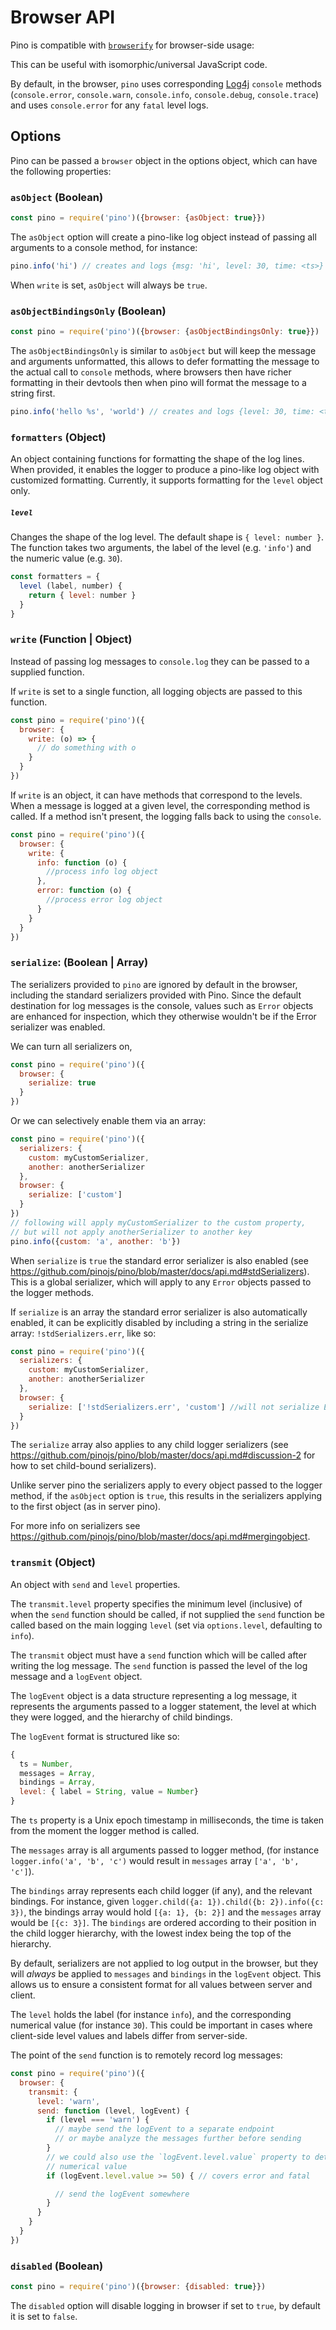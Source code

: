 # Browser API

Pino is compatible with [`browserify`](https://npm.im/browserify) for browser-side usage:

This can be useful with isomorphic/universal JavaScript code.

By default, in the browser,
`pino` uses corresponding [Log4j](https://en.wikipedia.org/wiki/Log4j) `console` methods (`console.error`, `console.warn`, `console.info`, `console.debug`, `console.trace`) and uses `console.error` for any `fatal` level logs.

## Options

Pino can be passed a `browser` object in the options object,
which can have the following properties:

### `asObject` (Boolean)

```js
const pino = require('pino')({browser: {asObject: true}})
```

The `asObject` option will create a pino-like log object instead of
passing all arguments to a console method, for instance:

```js
pino.info('hi') // creates and logs {msg: 'hi', level: 30, time: <ts>}
```

When `write` is set, `asObject` will always be `true`.

### `asObjectBindingsOnly` (Boolean)

```js
const pino = require('pino')({browser: {asObjectBindingsOnly: true}})
```

The `asObjectBindingsOnly` is similar to `asObject` but will keep the message
and arguments unformatted, this allows to defer formatting the message to the
actual call to `console` methods, where browsers then have richer formatting in
their devtools then when pino will format the message to a string first.

```js
pino.info('hello %s', 'world') // creates and logs {level: 30, time: <ts>}, 'hello %s', 'world'
```

### `formatters` (Object)

An object containing functions for formatting the shape of the log lines. When provided, it enables the logger to produce a pino-like log object with customized formatting. Currently, it supports formatting for the `level` object only.

##### `level`

Changes the shape of the log level. The default shape is `{ level: number }`.
The function takes two arguments, the label of the level (e.g. `'info'`)
and the numeric value (e.g. `30`).

```js
const formatters = {
  level (label, number) {
    return { level: number }
  }
}
```


### `write` (Function | Object)

Instead of passing log messages to `console.log` they can be passed to
a supplied function.

If `write` is set to a single function, all logging objects are passed
to this function.

```js
const pino = require('pino')({
  browser: {
    write: (o) => {
      // do something with o
    }
  }
})
```

If `write` is an object, it can have methods that correspond to the
levels. When a message is logged at a given level, the corresponding
method is called. If a method isn't present, the logging falls back
to using the `console`.


```js
const pino = require('pino')({
  browser: {
    write: {
      info: function (o) {
        //process info log object
      },
      error: function (o) {
        //process error log object
      }
    }
  }
})
```

### `serialize`: (Boolean | Array)

The serializers provided to `pino` are ignored by default in the browser, including
the standard serializers provided with Pino. Since the default destination for log
messages is the console, values such as `Error` objects are enhanced for inspection,
which they otherwise wouldn't be if the Error serializer was enabled.

We can turn all serializers on,

```js
const pino = require('pino')({
  browser: {
    serialize: true
  }
})
```

Or we can selectively enable them via an array:

```js
const pino = require('pino')({
  serializers: {
    custom: myCustomSerializer,
    another: anotherSerializer
  },
  browser: {
    serialize: ['custom']
  }
})
// following will apply myCustomSerializer to the custom property,
// but will not apply anotherSerializer to another key
pino.info({custom: 'a', another: 'b'})
```

When `serialize` is `true` the standard error serializer is also enabled (see https://github.com/pinojs/pino/blob/master/docs/api.md#stdSerializers).
This is a global serializer, which will apply to any `Error` objects passed to the logger methods.

If `serialize` is an array the standard error serializer is also automatically enabled, it can
be explicitly disabled by including a string in the serialize array: `!stdSerializers.err`, like so:

```js
const pino = require('pino')({
  serializers: {
    custom: myCustomSerializer,
    another: anotherSerializer
  },
  browser: {
    serialize: ['!stdSerializers.err', 'custom'] //will not serialize Errors, will serialize `custom` keys
  }
})
```

The `serialize` array also applies to any child logger serializers (see https://github.com/pinojs/pino/blob/master/docs/api.md#discussion-2
for how to set child-bound serializers).

Unlike server pino the serializers apply to every object passed to the logger method,
if the `asObject` option is `true`, this results in the serializers applying to the
first object (as in server pino).

For more info on serializers see https://github.com/pinojs/pino/blob/master/docs/api.md#mergingobject.

### `transmit` (Object)

An object with `send` and `level` properties.

The `transmit.level` property specifies the minimum level (inclusive) of when the `send` function
should be called, if not supplied the `send` function be called based on the main logging `level`
(set via `options.level`, defaulting to `info`).

The `transmit` object must have a `send` function which will be called after
writing the log message. The `send` function is passed the level of the log
message and a `logEvent` object.

The `logEvent` object is a data structure representing a log message, it represents
the arguments passed to a logger statement, the level
at which they were logged, and the hierarchy of child bindings.

The `logEvent` format is structured like so:

```js
{
  ts = Number,
  messages = Array,
  bindings = Array,
  level: { label = String, value = Number}
}
```

The `ts` property is a Unix epoch timestamp in milliseconds, the time is taken from the moment the
logger method is called.

The `messages` array is all arguments passed to logger method, (for instance `logger.info('a', 'b', 'c')`
would result in `messages` array `['a', 'b', 'c']`).

The `bindings` array represents each child logger (if any), and the relevant bindings.
For instance, given `logger.child({a: 1}).child({b: 2}).info({c: 3})`, the bindings array
would hold `[{a: 1}, {b: 2}]` and the `messages` array would be `[{c: 3}]`. The `bindings`
are ordered according to their position in the child logger hierarchy, with the lowest index
being the top of the hierarchy.

By default, serializers are not applied to log output in the browser, but they will *always* be
applied to `messages` and `bindings` in the `logEvent` object. This allows us to ensure a consistent
format for all values between server and client.

The `level` holds the label (for instance `info`), and the corresponding numerical value
(for instance `30`). This could be important in cases where client-side level values and
labels differ from server-side.

The point of the `send` function is to remotely record log messages:

```js
const pino = require('pino')({
  browser: {
    transmit: {
      level: 'warn',
      send: function (level, logEvent) {
        if (level === 'warn') {
          // maybe send the logEvent to a separate endpoint
          // or maybe analyze the messages further before sending
        }
        // we could also use the `logEvent.level.value` property to determine
        // numerical value
        if (logEvent.level.value >= 50) { // covers error and fatal

          // send the logEvent somewhere
        }
      }
    }
  }
})
```

### `disabled` (Boolean)

```js
const pino = require('pino')({browser: {disabled: true}})
```

The `disabled` option will disable logging in browser if set
to `true`, by default it is set to `false`.
